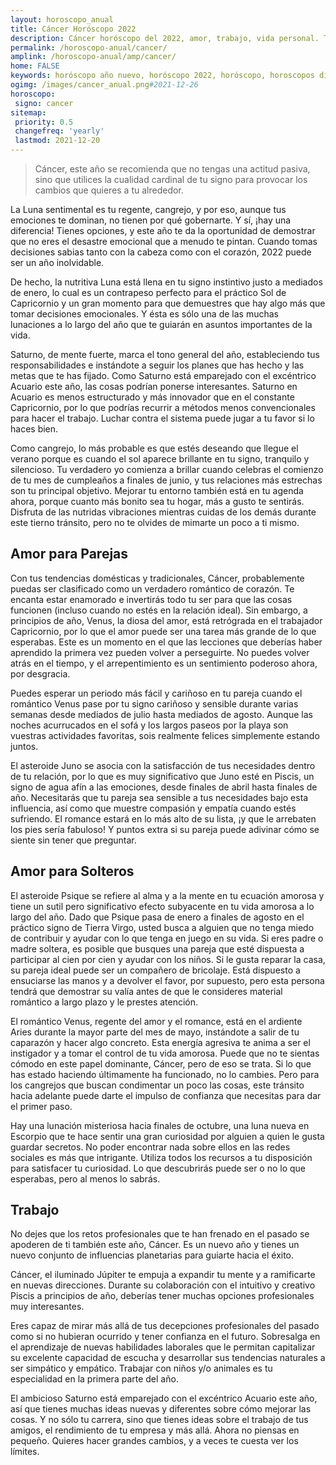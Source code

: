 ```yaml
---
layout: horoscopo_anual
title: Cáncer Horóscopo 2022 
description: Cáncer horóscopo del 2022, amor, trabajo, vida personal. Todas las predicciones para Cáncer 2022 gratis. Disfruta este año nuevo.
permalink: /horoscopo-anual/cancer/
amplink: /horoscopo-anual/amp/cancer/
home: FALSE
keywords: horóscopo año nuevo, horóscopo 2022, horóscopo, horoscopos diarios gratis del dia de hoy, horóscopo diario gratis,horóscopo ano nuevo 2022, horóscopo esperanza gracia, horoscopo Cáncer 2022, horoscop, horóscopos gratis, horoscopo Cáncer, horoscopo Cáncer 2022 gratis, Tarot, Astrologia, Zodíaco, Cáncer, horoscopo gratis,tarot en femenino,videncia gratuita,horoscopos gratuitos,horóscopos, astrologia,videncia gratis
ogimg: /images/cancer_anual.png#2021-12-26
horoscopo:
 signo: cancer
sitemap:
 priority: 0.5
 changefreq: 'yearly'
 lastmod: 2021-12-20
---
```





> Cáncer, este año se recomienda que no tengas una actitud pasiva, sino que utilices la cualidad cardinal de tu signo para provocar los cambios que quieres a tu alrededor.


La Luna sentimental es tu regente, cangrejo, y por eso, aunque tus emociones te dominan, no tienen por qué gobernarte. Y sí, ¡hay una diferencia! Tienes opciones, y este año te da la oportunidad de demostrar que no eres el desastre emocional que a menudo te pintan. Cuando tomas decisiones sabias tanto con la cabeza como con el corazón, 2022 puede ser un año inolvidable.

De hecho, la nutritiva Luna está llena en tu signo instintivo justo a mediados de enero, lo cual es un contrapeso perfecto para el práctico Sol de Capricornio y un gran momento para que demuestres que hay algo más que tomar decisiones emocionales. Y ésta es sólo una de las muchas lunaciones a lo largo del año que te guiarán en asuntos importantes de la vida.

Saturno, de mente fuerte, marca el tono general del año, estableciendo tus responsabilidades e instándote a seguir los planes que has hecho y las metas que te has fijado. Como Saturno está emparejado con el excéntrico Acuario este año, las cosas podrían ponerse interesantes. Saturno en Acuario es menos estructurado y más innovador que en el constante Capricornio, por lo que podrías recurrir a métodos menos convencionales para hacer el trabajo. Luchar contra el sistema puede jugar a tu favor si lo haces bien.

Como cangrejo, lo más probable es que estés deseando que llegue el verano porque es cuando el sol aparece brillante en tu signo, tranquilo y silencioso. Tu verdadero yo comienza a brillar cuando celebras el comienzo de tu mes de cumpleaños a finales de junio, y tus relaciones más estrechas son tu principal objetivo. Mejorar tu entorno también está en tu agenda ahora, porque cuanto más bonito sea tu hogar, más a gusto te sentirás. Disfruta de las nutridas vibraciones mientras cuidas de los demás durante este tierno tránsito, pero no te olvides de mimarte un poco a ti mismo.

## Amor para Parejas

Con tus tendencias domésticas y tradicionales, Cáncer, probablemente puedas ser clasificado como un verdadero romántico de corazón. Te encanta estar enamorado e invertirás todo tu ser para que las cosas funcionen (incluso cuando no estés en la relación ideal). Sin embargo, a principios de año, Venus, la diosa del amor, está retrógrada en el trabajador Capricornio, por lo que el amor puede ser una tarea más grande de lo que esperabas. Este es un momento en el que las lecciones que deberías haber aprendido la primera vez pueden volver a perseguirte. No puedes volver atrás en el tiempo, y el arrepentimiento es un sentimiento poderoso ahora, por desgracia.

Puedes esperar un periodo más fácil y cariñoso en tu pareja cuando el romántico Venus pase por tu signo cariñoso y sensible durante varias semanas desde mediados de julio hasta mediados de agosto. Aunque las noches acurrucados en el sofá y los largos paseos por la playa son vuestras actividades favoritas, sois realmente felices simplemente estando juntos.

El asteroide Juno se asocia con la satisfacción de tus necesidades dentro de tu relación, por lo que es muy significativo que Juno esté en Piscis, un signo de agua afín a las emociones, desde finales de abril hasta finales de año. Necesitarás que tu pareja sea sensible a tus necesidades bajo esta influencia, así como que muestre compasión y empatía cuando estés sufriendo. El romance estará en lo más alto de su lista, ¡y que le arrebaten los pies sería fabuloso! Y puntos extra si su pareja puede adivinar cómo se siente sin tener que preguntar.

## Amor para Solteros

El asteroide Psique se refiere al alma y a la mente en tu ecuación amorosa y tiene un sutil pero significativo efecto subyacente en tu vida amorosa a lo largo del año. Dado que Psique pasa de enero a finales de agosto en el práctico signo de Tierra Virgo, usted busca a alguien que no tenga miedo de contribuir y ayudar con lo que tenga en juego en su vida. Si eres padre o madre soltera, es posible que busques una pareja que esté dispuesta a participar al cien por cien y ayudar con los niños. Si le gusta reparar la casa, su pareja ideal puede ser un compañero de bricolaje. Está dispuesto a ensuciarse las manos y a devolver el favor, por supuesto, pero esta persona tendrá que demostrar su valía antes de que le consideres material romántico a largo plazo y le prestes atención.

El romántico Venus, regente del amor y el romance, está en el ardiente Aries durante la mayor parte del mes de mayo, instándote a salir de tu caparazón y hacer algo concreto. Esta energía agresiva te anima a ser el instigador y a tomar el control de tu vida amorosa. Puede que no te sientas cómodo en este papel dominante, Cáncer, pero de eso se trata. Si lo que has estado haciendo últimamente ha funcionado, no lo cambies. Pero para los cangrejos que buscan condimentar un poco las cosas, este tránsito hacia adelante puede darte el impulso de confianza que necesitas para dar el primer paso.

Hay una lunación misteriosa hacia finales de octubre, una luna nueva en Escorpio que te hace sentir una gran curiosidad por alguien a quien le gusta guardar secretos. No poder encontrar nada sobre ellos en las redes sociales es más que intrigante. Utiliza todos los recursos a tu disposición para satisfacer tu curiosidad. Lo que descubrirás puede ser o no lo que esperabas, pero al menos lo sabrás.

## Trabajo

No dejes que los retos profesionales que te han frenado en el pasado se apoderen de ti también este año, Cáncer. Es un nuevo año y tienes un nuevo conjunto de influencias planetarias para guiarte hacia el éxito.

Cáncer, el iluminado Júpiter te empuja a expandir tu mente y a ramificarte en nuevas direcciones. Durante su colaboración con el intuitivo y creativo Piscis a principios de año, deberías tener muchas opciones profesionales muy interesantes.

Eres capaz de mirar más allá de tus decepciones profesionales del pasado como si no hubieran ocurrido y tener confianza en el futuro. Sobresalga en el aprendizaje de nuevas habilidades laborales que le permitan capitalizar su excelente capacidad de escucha y desarrollar sus tendencias naturales a ser simpático y empático. Trabajar con niños y/o animales es tu especialidad en la primera parte del año.

El ambicioso Saturno está emparejado con el excéntrico Acuario este año, así que tienes muchas ideas nuevas y diferentes sobre cómo mejorar las cosas. Y no sólo tu carrera, sino que tienes ideas sobre el trabajo de tus amigos, el rendimiento de tu empresa y más allá. Ahora no piensas en pequeño. Quieres hacer grandes cambios, y a veces te cuesta ver los límites.
